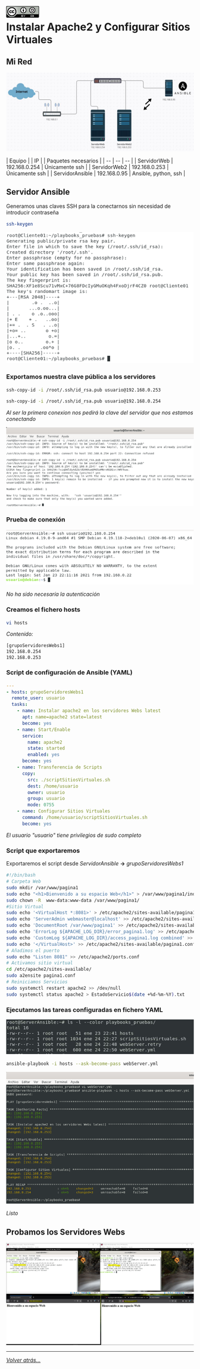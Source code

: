 <img src="../imagenes/MI-LICENCIA88x31.png" style="float: left; margin-right: 10px;" />

# Instalar Apache2 y Configurar Sitios Virtuales

## Mi Red

![fotosAnsible](../imagenes/red.jpg)


 | Equipo | | IP | | Paquetes necesarios |
| -- | -- | -- |
| ServidorWeb | 192.168.0.254 | Únicamente ssh |
| ServidorWeb2 | 192.168.0.253 | Únicamente ssh |
| ServidorAnsible | 192.168.0.95 | Ansible, python, ssh |

## Servidor Ansible

Generamos unas claves SSH para la conectarnos sin necesidad de introducir contraseña

```bash
ssh-keygen
```

![fotosAnsible](../imagenes/clavesSSH.png)

### Exportamos nuestra clave pública a los servidores

```bash
ssh-copy-id -i /root/.ssh/id_rsa.pub usuario@192.168.0.253
```

```bash
ssh-copy-id -i /root/.ssh/id_rsa.pub usuario@192.168.0.254
```

*Al ser la primera conexion nos pedirá la clave del servidor que nos estamos conectando*

![fotosAnsible](../imagenes/compartirClaves.png)

### Prueba de conexión

![fotosAnsible](../imagenes/conexionSinContrasena.png)

*No ha sido necesaría la autenticación*

### Creamos el fichero hosts

```bash
vi hosts
```

*Contenido:*

```
[grupoServidoresWebs1]
192.168.0.254
192.168.0.253
```
### Script de configuración de Ansible (YAML)

```YAML
---
- hosts: grupoServidoresWebs1
  remote_user: usuario
  tasks: 
    - name: Instalar apache2 en los servidores Webs latest
      apt: name=apache2 state=latest
      become: yes
    - name: Start/Enable
      service:
        name: apache2
        state: started
        enabled: yes
      become: yes
    - name: Transferencia de Scripts
      copy:
        src: ./scriptSitiosVirtuales.sh
        dest: /home/usuario 
        owner: usuario
        group: usuario
        mode: 0755
    - name: Configurar Sitios Virtuales
      command: /home/usuario/scriptSitiosVirtuales.sh
      become: yes
```
*El usuario "usuario" tiene privilegios de sudo completo*

### Script que exportaremos

Exportaremos el script desde *ServidorAnsible* **->** *grupoServidoresWebs1*

```bash
#!/bin/bash
# Carpeta Web
sudo mkdir /var/www/pagina1
sudo echo "<h1>Bienvenido a su espacio Web</h1>" > /var/www/pagina1/index.html
sudo chown -R  www-data:www-data /var/www/pagina1/
#Sitio Virtual
sudo echo '<VirtualHost *:8081>' > /etc/apache2/sites-available/pagina1.conf
sudo echo 'ServerAdmin webmaster@localhost' >> /etc/apache2/sites-available/pagina1.conf
sudo echo 'DocumentRoot /var/www/pagina1' >> /etc/apache2/sites-available/pagina1.conf
sudo echo 'ErrorLog ${APACHE_LOG_DIR}/error_pagina1.log' >> /etc/apache2/sites-available/pagina1.conf
sudo echo 'CustomLog ${APACHE_LOG_DIR}/access_pagina1.log combined' >> /etc/apache2/sites-available/pagina1.conf
sudo echo '</VirtualHost>' >> /etc/apache2/sites-available/pagina1.conf
# Añadimos el puerto
sudo echo "Listen 8081" >> /etc/apache2/ports.conf
# Activamos sitio virtual
cd /etc/apache2/sites-available/
sudo a2ensite pagina1.conf
# Reiniciamos Servicios
sudo systemctl restart apache2 >> /dev/null
sudo systemctl status apache2 > EstadoServicio$(date +%d-%m-%Y).txt
```
### Ejecutamos las tareas configuradas en fichero YAML

![fotosAnsible](../imagenes/ficheros.jpg)

```bash
ansible-playbook -i hosts --ask-become-pass webServer.yml
```

![fotosAnsible](../imagenes/ejecucionScriptAnsible.png)

*Listo*

## Probamos los Servidores Webs

![fotosAnsible](../imagenes/fin.jpg)

_________________________________________________
*[Volver atrás...](../README.md)*